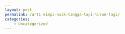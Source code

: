 ```yaml
---
layout: post
permalink: /arti-mimpi-naik-tangga-tapi-turun-lagi/
categories:
    - Uncategorized
---
```


